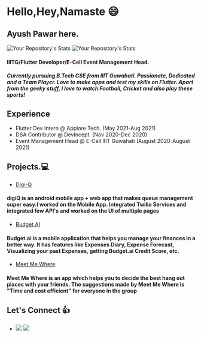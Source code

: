 # Hello,Hey,Namaste :smile:
## Ayush Pawar here.
![Your Repository's Stats](https://github-readme-stats.vercel.app/api?username=Spyy004&show_icons=true)
![Your Repository's Stats](https://github-readme-stats.vercel.app/api/top-langs/?username=Spyy004&theme=blue-green)
#### IIITG/Flutter Developer/E-Cell Event Management Head.
##### Currently pursuing B.Tech CSE from IIIT Guwahati. Passionate, Dedicated and a Team Player. Love to make apps and test my skills on Flutter. Apart from the geeky stuff, I love to watch Football, Cricket and also play these sports!
## Experience
* Flutter Dev Intern @ Applore Tech. (May 2021-Aug 2021)
* DSA Contributor @ DevIncept. (Nov 2020-Dec 2020)
* Event Management Head @ E-Cell IIIT Guwahati (August 2020-August 2021)
## Projects.:computer:
* [Digi-Q](https://github.com/Spyy004/hackthebronxdigiqMobile)
#### digiQ is an android mobile app + web app that makes queue management super easy.I worked on the Mobile App. Integrated Twilio Services and integrated few API's and worked on the UI of multiple pages
* [Budget AI](https://github.com/Spyy004/budgetAI)
#### Budget.ai is a mobile application that helps you manage your finances in a better way. It has features like Expenses Diary, Expense Forecast, Visualizing your past Expenses, getting Budget.ai Credit Score, etc.
* [Meet Me Where](https://github.com/Spyy004/MeetmeWhere)
#### Meet Me Where is an app which helps you to decide the best hang out places with your friends. The suggestions made by Meet Me Where is "Time and cost efficient" for everyone in the group

## Let's Connect :+1:
* [![](https://github.com/arpit-dwivedi/arpit-dwivedi.github.io/raw/master/assets/img/Webp.net-resizeimage.png)](https://www.linkedin.com/in/ayush-pawar-847209191/)  [![](https://github.com/arpit-dwivedi/arpit-dwivedi.github.io/raw/master/assets/img/ttt.png)](https://twitter.com/Iyush004)
